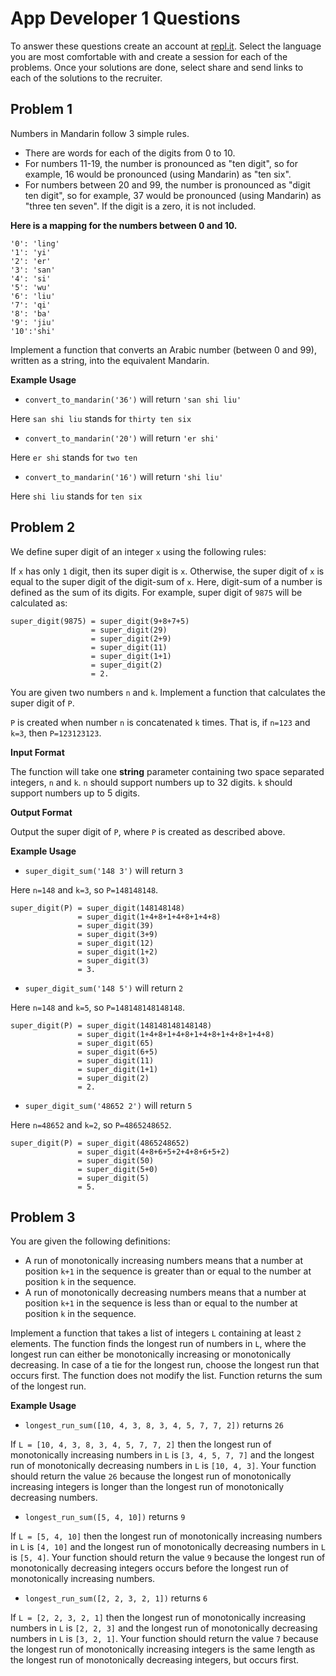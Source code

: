 # App Developer 1 Questions

To answer these questions create an account at [repl.it](https://repl.it/). Select the language you are most comfortable with and create a session for each of the problems. Once your solutions are done, select share and send links to each of the solutions to the recruiter.

## Problem 1

Numbers in Mandarin follow 3 simple rules.
- There are words for each of the digits from 0 to 10.
- For numbers 11-19, the number is pronounced as "ten digit", so for example, 16 would be pronounced (using Mandarin) as "ten six".
- For numbers between 20 and 99, the number is pronounced as "digit ten digit", so for example, 37 would be pronounced (using Mandarin) as "three ten seven". If the digit is a zero, it is not included.

**Here is a mapping for the numbers between 0 and 10.**
```
'0': 'ling'
'1': 'yi'
'2': 'er'
'3': 'san'
'4': 'si'
'5': 'wu'
'6': 'liu'
'7': 'qi'
'8': 'ba'
'9': 'jiu'
'10':'shi'
```

Implement a function that converts an Arabic number (between 0 and 99), written as a string, into the equivalent Mandarin.

**Example Usage**
- `convert_to_mandarin('36')` will return `'san shi liu'`

Here `san shi liu` stands for `thirty ten six`

- `convert_to_mandarin('20')` will return `'er shi'`

Here `er shi` stands for `two ten`

- `convert_to_mandarin('16')` will return `'shi liu'`

Here `shi liu` stands for `ten six`

## Problem 2

We define super digit of an integer `x` using the following rules:

If `x` has only `1` digit, then its super digit is `x`.
Otherwise, the super digit of `x` is equal to the super digit of the digit-sum of `x`. Here, digit-sum of a number is defined as the sum of its digits.
For example, super digit of `9875` will be calculated as:

```
super_digit(9875) = super_digit(9+8+7+5) 
                  = super_digit(29) 
                  = super_digit(2+9)
                  = super_digit(11)
                  = super_digit(1+1)
                  = super_digit(2)
                  = 2.
```

You are given two numbers `n` and `k`. Implement a function that calculates the super digit of `P`.

`P` is created when number `n` is concatenated `k` times. That is, if `n=123` and `k=3`, then `P=123123123`.

**Input Format**

The function will take one **string** parameter containing two space separated integers, `n` and `k`. `n` should support numbers up to 32 digits. `k` should support numbers up to 5 digits.

**Output Format**

Output the super digit of `P`, where `P` is created as described above.

**Example Usage**

- `super_digit_sum('148 3')` will return `3`

Here `n=148` and `k=3`, so `P=148148148`.
```
super_digit(P) = super_digit(148148148) 
               = super_digit(1+4+8+1+4+8+1+4+8)
               = super_digit(39)
               = super_digit(3+9)
               = super_digit(12)
               = super_digit(1+2)
               = super_digit(3)
               = 3.
```
- `super_digit_sum('148 5')` will return `2`

Here `n=148` and `k=5`, so `P=148148148148148`.
```
super_digit(P) = super_digit(148148148148148) 
               = super_digit(1+4+8+1+4+8+1+4+8+1+4+8+1+4+8)
               = super_digit(65)
               = super_digit(6+5)
               = super_digit(11)
               = super_digit(1+1)
               = super_digit(2)
               = 2.
```
- `super_digit_sum('48652 2')` will return `5`

Here `n=48652` and `k=2`, so `P=4865248652`.
```
super_digit(P) = super_digit(4865248652) 
               = super_digit(4+8+6+5+2+4+8+6+5+2)
               = super_digit(50)
               = super_digit(5+0)
               = super_digit(5)
               = 5.
```

## Problem 3

You are given the following definitions:

- A run of monotonically increasing numbers means that a number at position `k+1` in the sequence is greater than or equal to the number at position `k` in the sequence.
- A run of monotonically decreasing numbers means that a number at position `k+1` in the sequence is less than or equal to the number at position `k` in the sequence.

Implement a function that takes a list of integers `L` containing at least `2` elements. The function finds the longest run of numbers in `L`, where the longest run can either be monotonically increasing or monotonically decreasing. In case of a tie for the longest run, choose the longest run that occurs first. The function does not modify the list. Function returns the sum of the longest run.

**Example Usage**

- `longest_run_sum([10, 4, 3, 8, 3, 4, 5, 7, 7, 2])` returns `26`

If `L = [10, 4, 3, 8, 3, 4, 5, 7, 7, 2]` then the longest run of monotonically increasing numbers in `L` is `[3, 4, 5, 7, 7]` and the longest run of monotonically decreasing numbers in `L` is `[10, 4, 3]`. Your function should return the value `26` because the longest run of monotonically increasing integers is longer than the longest run of monotonically decreasing numbers.

- `longest_run_sum([5, 4, 10])` returns `9`

If `L = [5, 4, 10]` then the longest run of monotonically increasing numbers in `L` is `[4, 10]` and the longest run of monotonically decreasing numbers in `L` is `[5, 4]`. Your function should return the value `9` because the longest run of monotonically decreasing integers occurs before the longest run of monotonically increasing numbers.

- `longest_run_sum([2, 2, 3, 2, 1])` returns `6`

If `L = [2, 2, 3, 2, 1]` then the longest run of monotonically increasing numbers in `L` is `[2, 2, 3]` and the longest run of monotonically decreasing numbers in `L` is `[3, 2, 1]`. Your function should return the value `7` because the longest run of monotonically increasing integers is the same length as the longest run of monotonically decreasing integers, but occurs first.
